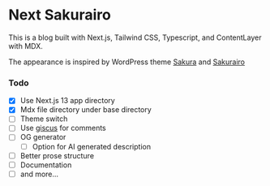 # Next Sakurairo

This is a blog built with Next.js, Tailwind CSS, Typescript, and ContentLayer with MDX. 

The appearance is inspired by WordPress theme [Sakura](https://github.com/mashirozx/sakura) and [Sakurairo](https://github.com/mirai-mamori/Sakurairo)

### Todo
- [x] Use Next.js 13 app directory
- [x] Mdx file directory under base directory
- [ ] Theme switch
- [ ] Use [giscus](https://giscus.app/) for comments
- [ ] OG generator
  - [ ] Option for AI generated description
- [ ] Better prose structure
- [ ] Documentation
- [ ] and more...